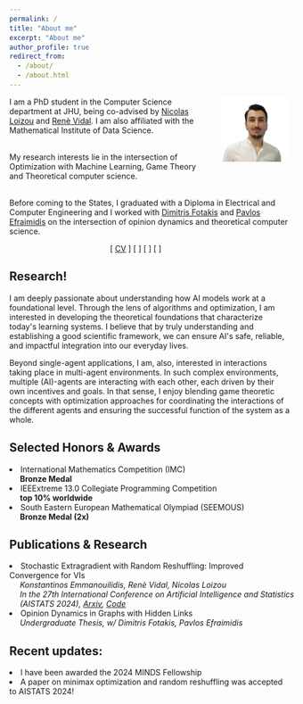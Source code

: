 ```yaml
---
permalink: /
title: "About me"
excerpt: "About me"
author_profile: true
redirect_from: 
  - /about/
  - /about.html
---
```

<p><img src="../images/bio1.jpg" width="25%" style="margin-left: 30px; float:right; margin-bottom: 10px;">
<span>
I am a PhD student in the Computer Science department at JHU, being co-advised by <a href="https://nicolasloizou.github.io/">Nicolas Loizou</a> and <a href="http://vision.jhu.edu/rvidal.html">Renè Vidal</a>. I am also affiliated with the Mathematical Institute of Data Science.
<br>
<br>

My research interests lie in the intersection of Optimization with Machine Learning, Game Theory and Theoretical computer science.
<br>
<br>

Before coming to the States, I graduated with a Diploma in Electrical and Computer Engineering and I worked with <a href="http://www.softlab.ntua.gr/~fotakis/">Dimitris Fotakis</a> and <a href="https://euclid.ee.duth.gr/">Pavlos Efraimidis</a> on the intersection of opinion dynamics and theoretical computer science. 
</span>
</p>
<div style="text-align: center; margin-right: 10%">
  [ <a href="/_pages/Resume_Emmanouilidis_Konstantinos.pdf">CV</a> ]   
  [ <a href="mailto:emmanouilidis.kons@gmail.com"><i class="fas fa-envelope"></i></a> ]  
  [ <a href="http://www.linkedin.com/in/emmanouilidisk/"><i class="fab fa-linkedin"></i></a> ]   
  [ <a href="https://github.com/emmanouilidisk"><i class="fab fa-github"></i></a> ]  
</div>
<h2>Research!</h2>
I am deeply passionate about understanding how AI models work at a foundational level. Through the lens of algorithms and optimization, I am interested in developing the theoretical foundations that characterize today's learning systems. I believe that by truly understanding and establishing a good scientific framework, we can ensure AI's safe, reliable, and impactful integration into our everyday lives.   

Beyond single-agent applications, I am, also, interested in interactions taking place in multi-agent environments. In such complex environments, multiple (AI)-agents are interacting with each other, each driven by their own incentives and goals. In that sense, I enjoy blending game theoretic concepts with optimization approaches for coordinating the interactions of the different agents and ensuring the successful function of the system as a whole. 

<h2>Selected Honors & Awards</h2>  
<li>International Mathematics Competition (IMC)  
  <br> <span style="position: relative; left: +1.35em;"><b>Bronze Medal</b></span> 
</li>
<li>IEEExtreme 13.0 Collegiate Programming Competition 
  <br> <span style="position: relative; left: +1.35em;"><b>top 10% worldwide</b></span>
</li> 
<li>South Eastern European Mathematical Olympiad (SEEMOUS) 
<br> <span style="position: relative; left: +1.35em;"><b>Bronze Medal (2x) </b></span>
</li> 

<h2>Publications &amp; Research</h2>
<li>Stochastic Extragradient with Random Reshuffling: Improved Convergence for VIs
  <br> <span style="position: relative; left: +1.35em;"><i>Konstantinos Emmanouilidis, Renè Vidal, Nicolas Loizou</i>
  <br> <i>In the 27th International Conference on Artificial Intelligence and Statistics (AISTATS 2024), <a href="https://arxiv.org/abs/2403.07148"> Arxiv</a>, <a href="https://github.com/emmanouilidisk/Stochastic-ExtraGradient-with-Random-Reshuffling"> Code </a></i>
<li>Opinion Dynamics in Graphs with Hidden Links
  <br> <span style="position: relative; left: +1.35em;"><i>Undergraduate Thesis, w/ Dimitris Fotakis, Pavlos Efraimidis</i></span>
</li> 

<h2>Recent updates:</h2>
<li>I have been awarded the 2024 MINDS Fellowship </li>
<li>A paper on minimax optimization and random reshuffling was accepted to AISTATS 2024! </li>
